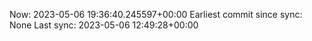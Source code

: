 Now: 2023-05-06 19:36:40.245597+00:00 Earliest commit since sync: None Last sync: 2023-05-06 12:49:28+00:00
